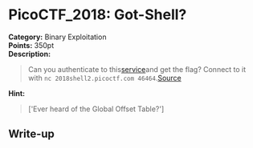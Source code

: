 <!-- This markdown file is writeup template. -->

# PicoCTF_2018:  Got-Shell?

**Category:** Binary Exploitation  
**Points:** 350pt  
**Description:**

> Can you authenticate to this[service](//2018shell2.picoctf.com/static/21edacdeb12c084d2848398633703a3e/auth)and get the flag? Connect to it with `nc 2018shell2.picoctf.com 46464`.[Source](//2018shell2.picoctf.com/static/21edacdeb12c084d2848398633703a3e/auth.c)

**Hint:**

> ['Ever heard of the Global Offset Table?']

## Write-up